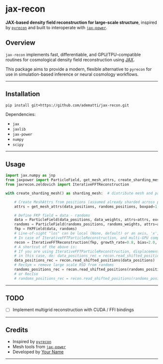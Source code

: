# jax-recon

**JAX-based density field reconstruction for large-scale structure**, inspired by [`pyrecon`](https://github.com/cosmodesi/pyrecon) and built to interoperate with [`jax-power`](https://github.com/adematti/jax-power).

## Overview

`jax-recon` implements fast, differentiable, and GPU/TPU-compatible routines for cosmological density field reconstruction using [JAX](https://github.com/google/jax).

This package aims to provide a modern, flexible alternative to `pyrecon` for use in simulation-based inference or neural cosmology workflows.

---

## Installation

```bash
pip install git+https://github.com/adematti/jax-recon.git
```

Dependencies:
- `jax`
- `jaxlib`
- `jax-power`
- `numpy`
- `scipy`

---

## Usage

```python
import jax.numpy as jnp
from jaxpower import ParticleField, get_mesh_attrs, create_sharding_mesh
from jaxrecon.zeldovich import IterativeFFTReconstruction

with create_sharding_mesh() as sharding_mesh:  # distribute mesh and particles

    # Create MeshAttrs from positions (assumed already sharded across processes)
    attrs = get_mesh_attrs(data_positions, randoms_positions, boxpad=1.2, cellsize=10.)

    # Define FKP field = data - randoms
    data = ParticleField(data_positions, data_weights, attrs=attrs, exchange=True)
    randoms = ParticleField(randoms_positions, randoms_weights, attrs=attrs, exchange=True)
    fkp = FKPField(data, randoms)
    # Line-of-sight "los" can be local (None, default) or an axis, 'x', 'y', 'z', or a 3-vector
    # In case of IterativeFFTParticleReconstruction, and multi-GPU computation, provide the size of halo regions in cell units. E.g., maximum displacement is ~ 40 Mpc/h => 4 * chosen cell size => provide halo_size=2
    recon = IterativeFFTReconstruction(fkp, growth_rate=0.8, bias=2.0, los=None, smoothing_radius=15., halo_size=None)
    # A shortcut of the above is:
    # If you are using IterativeFFTParticleReconstruction, displacements are to be taken at the reconstructed data real-space positions;
    # in this case, do: data_positions_rec = recon.read_shifted_positions('data')
    data_positions_rec = recon.read_shifted_positions(data_positions)
    # RecSym = remove large scale RSD from randoms
    randoms_positions_rec = recon.read_shifted_positions(randoms_positions)
    # or RecIso
    # randoms_positions_rec = recon.read_shifted_positions(randoms_positions, field='disp')
```
---

## TODO

- [ ] Implement multigrid reconstruction with CUDA / FFI bindings

---

## Credits

- Inspired by [`pyrecon`](https://github.com/cosmodesi/pyrecon)
- Mesh tools from [`jax-power`](https://github.com/adematti/jax-power)
- Developed by [Your Name](mailto:your.email@example.com)

---
